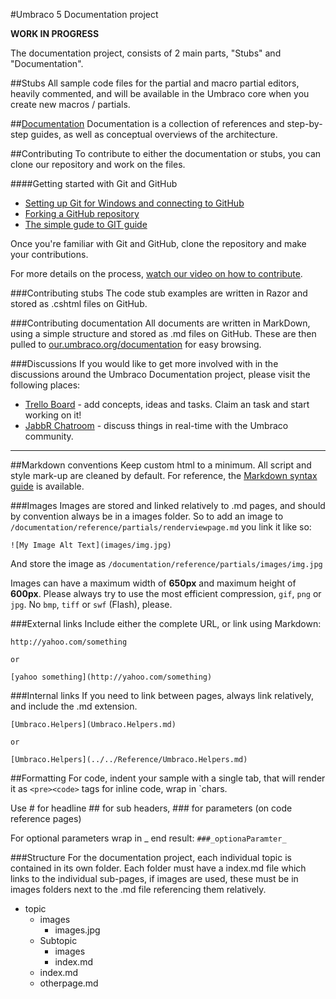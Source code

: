 #Umbraco 5 Documentation project

**WORK IN PROGRESS**

The documentation project, consists of 2 main parts, "Stubs" and "Documentation". 

##Stubs
All sample code files for the partial and macro partial editors, heavily commented, and will be available in the
Umbraco core when you create new macros / partials. 

##[Documentation](Documentation/index.md)
Documentation is a collection of references and step-by-step guides, as well as conceptual overviews of the architecture.

##Contributing
To contribute to either the documentation or stubs, you can clone our repository and work on the files.

####Getting started with Git and GitHub
 * [Setting up Git for Windows and connecting to GitHub](http://help.github.com/win-set-up-git/)
 * [Forking a GitHub repository](http://help.github.com/fork-a-repo/)
 * [The simple gude to GIT guide](http://rogerdudler.github.com/git-guide/)

Once you're familiar with Git and GitHub, clone the repository and make your contributions.

For more details on the process, [watch our video on how to contribute](http://www.screenr.com/vb78).

###Contributing stubs
The code stub examples are written in Razor and stored as .cshtml files on GitHub.

###Contributing documentation
All documents are written in MarkDown, using a simple structure and stored as .md files on GitHub.
These are then pulled to [our.umbraco.org/documentation](http://our.umbraco.org/documentation) for easy browsing. 

###Discussions
If you would like to get more involved with in the discussions around the Umbraco Documentation project, please visit the following places:

* [Trello Board](https://trello.com/board/umbraco-v5-documentation-project/4f4f4d98dcf3dbda4b226e6f) - add concepts, ideas and tasks. Claim an task and start working on it!
* [JabbR Chatroom](http://jabbr.net/#/rooms/umbraco) - discuss things in real-time with the Umbraco community.

***

##Markdown conventions
Keep custom html to a minimum. All script and style mark-up are cleaned by default.
For reference, the [Markdown syntax guide](http://daringfireball.net/projects/markdown/syntax) is available.

###Images
Images are stored and linked relatively to .md pages, and should by convention always be in a
images folder. So to add an image to `/documentation/reference/partials/renderviewpage.md` you link it like so:

	![My Image Alt Text](images/img.jpg)

And store the image as `/documentation/reference/partials/images/img.jpg`

Images can have a maximum width of **650px** and maximum height of **600px**. Please always try to use 
the most efficient compression, `gif`, `png` or `jpg`. No `bmp`, `tiff` or `swf` (Flash), please.

###External links
Include either the complete URL, or link using Markdown:
	
	http://yahoo.com/something

	or

	[yahoo something](http://yahoo.com/something)


###Internal links
If you need to link between pages, always link relatively, and include the .md extension.

	[Umbraco.Helpers](Umbraco.Helpers.md)

	or

	[Umbraco.Helpers](../../Reference/Umbraco.Helpers.md)

##Formatting
For code, indent your sample with a single tab, that will render it as `<pre><code>` tags for inline code, wrap in `chars.

Use # for headline ## for sub headers, ### for parameters (on code reference pages)

For optional parameters wrap in _ end result: `###_optionaParamter_` 


###Structure
For the documentation project, each individual topic is contained in its own folder.
Each folder must have a index.md file which links to the individual sub-pages, if images
are used, these must be in images folders next to the .md file referencing them relatively.

* topic
	* images
		* images.jpg
	* Subtopic
		* images
		* index.md
	* index.md
	* otherpage.md

	
